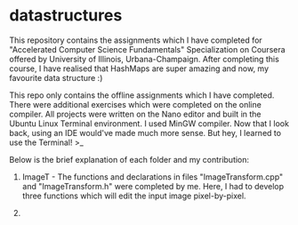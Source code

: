 # datastructures
This repository contains the assignments which I have completed for "Accelerated Computer Science Fundamentals" Specialization on Coursera offered by University of Illinois, Urbana-Champaign. After completing this course, I have realised that HashMaps are super amazing and now, my favourite data structure :)

This repo only contains the offline assignments which I have completed. There were additional exercises which were completed on the online compiler. All projects were written on the Nano editor and built in the Ubuntu Linux Terminal environment. I used MinGW compiler. Now that I look back, using an IDE would've made much more sense. But hey, I learned to use the Terminal! >_

Below is the brief explanation of each folder and my contribution:

1. ImageT - The functions and declarations in files "ImageTransform.cpp" and "ImageTransform.h" were completed by me. Here, I had to develop three functions which will edit the input image pixel-by-pixel. 

2. 
